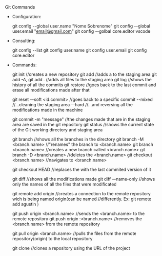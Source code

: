 Git Commands

 * Configuration:

   git config --global user.name "Nome Sobrenome"
   git config --global user.email "email@gmail.com"
   git config --golbal core.editor vscode

 * Consulting: 

   git config --list
   git config user.name
   git config user.email
   git config core.editor

 * Commands:

   git init                                 //creates a new repository
   git add <file>                           //adds a <file> to the staging area
   git add -A, git add .                    //adds all files to the staging area
   git log                                  //shows the history of all the commits
   git restore <file>                       //goes back to the last commit and erase all modifications made after that
   
   git reset --soft  <id.commit>            //goes back to a specific commit
             --mixed                        //...cleaning the staging area
             --hard                         //...and reversing all the modifications made in the machine

   git commit -m "message"                  //the changes made that are in the staging area are saved in the git repository
   git status                               //shows the current state of the Git working directory and staging area

   git branch                               //shows all the branches in the directory
   git branch -M <branch.name>              //"renames" the branch to <branch.name>
   git branch <branch.name>                 //creates a new branch called <branch.name>
   git branch -D <branch.name>              //deletes the <branch.name>
   git checkout <branch.name>               //navigates to <branch.name>

   git checkout HEAD <file>                 //replaces the <file> with the last commited version of it

   git diff                                 //shows all the modifications made
   git diff --name-only                     //shows only the names of all the files that were modificated

   git remote add origin <remote repo url>  //creates a connection to the remote repository wich is being named origin(can be named 
                                            //differently. Ex: git remote add agustin <remote repo url>)
   
   git push origin <branch.name>            //sends the <branch.name> to the remote repository
   git push origin :<branch.name>           //removes the <branch.name> from the remote repository

   git pull origin <branch.name>            //pulls the files from the remote repository(origin) to the local repository

   git clone <URL>                          //clones a repository using the URL of the project
